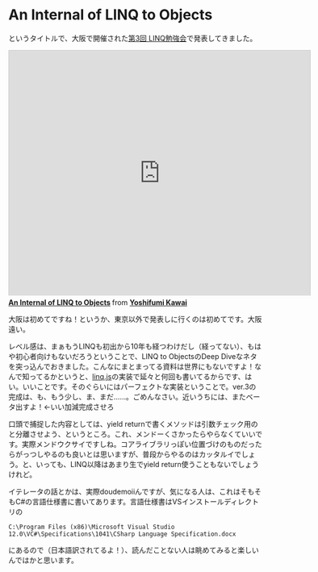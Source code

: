 # An Internal of LINQ to Objects

というタイトルで、大阪で開催された[第3回 LINQ勉強会](http://vshtc.doorkeeper.jp/events/6781)で発表してきました。

<iframe src="https://www.slideshare.net/slideshow/embed_code/29200657" width="597" height="486" frameborder="0" marginwidth="0" marginheight="0" scrolling="no" style="border:1px solid #CCC;border-width:1px 1px 0;margin-bottom:5px" allowfullscreen> </iframe> <div style="margin-bottom:5px"> <strong> <a href="https://www.slideshare.net/neuecc/an-internal-of-linq-to-objects-29200657" title="An Internal of LINQ to Objects" target="_blank">An Internal of LINQ to Objects</a> </strong> from <strong><a href="http://www.slideshare.net/neuecc" target="_blank">Yoshifumi Kawai</a></strong> </div>

大阪は初めてですね！というか、東京以外で発表しに行くのは初めてです。大阪遠い。

レベル感は、まぁもうLINQも初出から10年も経つわけだし（経ってない）、もはや初心者向けもないだろうということで、LINQ to ObjectsのDeep Diveなネタを突っ込んでおきました。こんなにまとまってる資料は世界にもないですよ！なんで知ってるかというと、[linq.js](http://linqjs.codeplex.com/)の実装で延々と何回も書いてるからです、はい。いいことです。そのぐらいにはパーフェクトな実装ということで。ver.3の完成は、も、もう少し、ま、まだ……。ごめんなさい。近いうちには、またベータ出すよ！←いい加減完成させろ

口頭で捕捉した内容としては、yield returnで書くメソッドは引数チェック用のと分離させよう、というところ。これ、メンドーくさかったらやらなくていいです。実際メンドウクサイですしね。コアライブラリっぽい位置づけのものだったらがっつしやるのも良いとは思いますが、普段からやるのはカッタルイでしょう。と、いっても、LINQ以降はあまり生でyield return使うこともないでしょうけれど。

イテレータの話とかは、実際doudemoiiんですが、気になる人は、これはそもそもC#の言語仕様書に書いてあります。言語仕様書はVSインストールディレクトリの

```text
C:\Program Files (x86)\Microsoft Visual Studio 12.0\VC#\Specifications\1041\CSharp Language Specification.docx
```

にあるので（日本語訳されてるよ！）、読んだことない人は眺めてみると楽しいんではかと思います。